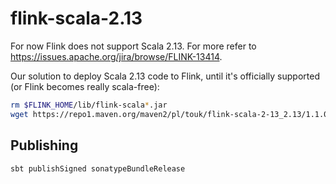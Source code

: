 # flink-scala-2.13

For now Flink does not support Scala 2.13. For more refer to <https://issues.apache.org/jira/browse/FLINK-13414>.

Our solution to deploy Scala 2.13 code to Flink, until it's officially supported (or Flink becomes really scala-free):

```bash
rm $FLINK_HOME/lib/flink-scala*.jar
wget https://repo1.maven.org/maven2/pl/touk/flink-scala-2-13_2.13/1.1.0/flink-scala-2-13_2.13-1.1.0-assembly.jar -O $FLINK_HOME/lib/flink-scala-2-13_2.13-1.1.0-assembly.jar
```

## Publishing
```
sbt publishSigned sonatypeBundleRelease
```
